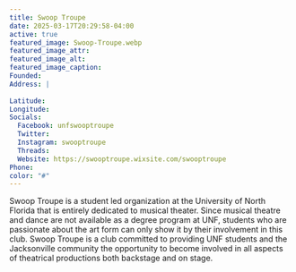 ```yaml
---
title: Swoop Troupe
date: 2025-03-17T20:29:58-04:00
active: true
featured_image: Swoop-Troupe.webp
featured_image_attr: 
featured_image_alt: 
featured_image_caption: 
Founded: 
Address: |
    
Latitude: 
Longitude: 
Socials: 
  Facebook: unfswooptroupe
  Twitter: 
  Instagram: swooptroupe
  Threads:
  Website: https://swooptroupe.wixsite.com/swooptroupe
Phone: 	
color: "#"
---
```

Swoop Troupe is a student led organization at the University of North Florida that is entirely dedicated to musical theater. Since musical theatre and dance are not available as a degree program at UNF, students who are passionate about the art form can only show it by their involvement in this club. Swoop Troupe is a club committed to providing UNF students and the Jacksonville community the opportunity to become involved in all aspects of theatrical productions both backstage and on stage.